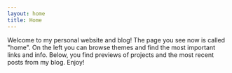 ```yaml
---
layout: home
title: Home
---
```


Welcome to my personal website and blog! The page you see now is called "home". On the left you can browse themes and find the most important links and info. Below, you find previews of projects and the most recent posts from my blog. Enjoy!